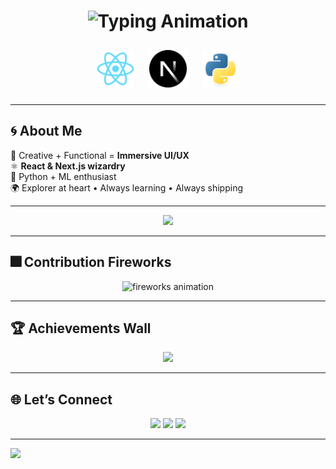 <!-- Neon Glitch Header -->
<h1 align="center">
  <img src="https://readme-typing-svg.herokuapp.com?font=Fira+Code&size=40&pause=1000&color=F72585&background=000000&center=true&vCenter=true&width=900&lines=⚡+Ayush+Mishra+⚡;The+React+Wizard+⚛️;Full+Stack+Developer+🚀;AI%2FML+Explorer+🤖" alt="Typing Animation" />
</h1>

<!-- Floating Tech Icons -->
<p align="center">
  <img src="https://raw.githubusercontent.com/devicons/devicon/master/icons/react/react-original.svg" width="60px" style="margin:10px; animation: float 3s ease-in-out infinite;">
  <img src="https://raw.githubusercontent.com/devicons/devicon/master/icons/nextjs/nextjs-original.svg" width="60px" style="margin:10px; animation: float 4s ease-in-out infinite;">
  <img src="https://raw.githubusercontent.com/devicons/devicon/master/icons/python/python-original.svg" width="60px" style="margin:10px; animation: float 5s ease-in-out infinite;">
</p>

---

## 🌀 About Me  
🎨 Creative + Functional = **Immersive UI/UX**  
⚛️ **React & Next.js wizardry**  
🤖 Python + ML enthusiast  
🌍 Explorer at heart • Always learning • Always shipping  

---

<!-- Matrix Effect Background Contribution Graph -->
<p align="center">
  <img src="https://github-readme-activity-graph.vercel.app/graph?username=speedcuberayush&theme=matrix&hide_border=true&area=true" />
</p>

---

## 🎆 Contribution Fireworks  
<p align="center">
  <img src="https://github.com/speedcuberayush/speedcuberayush/blob/main/fireworks.gif" alt="fireworks animation"/>
</p>

---

## 🏆 Achievements Wall  
<p align="center">
  <img src="https://github-profile-trophy.vercel.app/?username=speedcuberayush&theme=matrix&no-frame=true&margin-w=15&margin-h=15" />
</p>

---

## 🌐 Let’s Connect  
<p align="center">
  <a href="mailto:msdakm3334@gmail.com"><img src="https://img.shields.io/badge/Gmail-FF0000?style=for-the-badge&logo=gmail&logoColor=white&labelColor=000000&color=FF0000&cacheSeconds=3600&animate=flash"></a>
  <a href="https://linkedin.com/in/speedcuberayush"><img src="https://img.shields.io/badge/LinkedIn-00A8E8?style=for-the-badge&logo=linkedin&logoColor=white&labelColor=000000&color=00A8E8&cacheSeconds=3600&animate=pulse"></a>
  <a href="https://speedcuberayush.netlify.app/"><img src="https://img.shields.io/badge/Portfolio-FF6F61?style=for-the-badge&logo=firefox&logoColor=white&labelColor=000000&color=FF6F61&animate=glow"></a>
</p>

---

<!-- Futuristic Footer -->
<img src="https://capsule-render.vercel.app/api?type=waving&color=0:ff00ff,100:00f5ff&height=120&section=footer&animation=twinkling"/>
